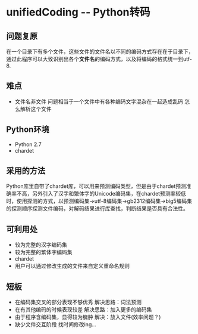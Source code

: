 # unifiedCoding -- Python转码
## 问题复原
在一个目录下有多个文件，这些文件的文件名以不同的编码方式存在在于目录下，通过此程序可以大致识别出各个**文件名**的编码方式，以及将编码的格式统一到utf-8.
## 难点
- 文件名非文件 问题相当于一个文件中有各种编码文字混杂在一起造成乱码 怎么解析这个文件
## Python环境
- Python 2.7
- chardet
## 采用的方法
Python库里自带了chardet库，可以用来预测编码类型，但是由于chardet预测准确率不高，另外引入了汉字和繁体字的Unicode编码集，在chardet预测率较低时，使用探测的方式，以预测编码集->utf-8编码集->gb2312编码集->big5编码集的探测顺序探测文件编码，对解码结果进行库查找，判断结果是否具有合法性。
## 可利用处
- 较为完整的汉字编码集
- 较为完整的繁体字编码集
- chardet
- 用户可以通过修改生成的文件来自定义重命名规则
## 短板
- 在编码集交叉的部分表现不够优秀 解决思路：词法预测
- 在有其他编码的时候表现较差 解决思路：加入更多的编码集
- 由于程序含编码集，显得较为臃肿 解决：放入文件(效率问题？)
- 缺少文件交互阶段  找时间修改ing...
